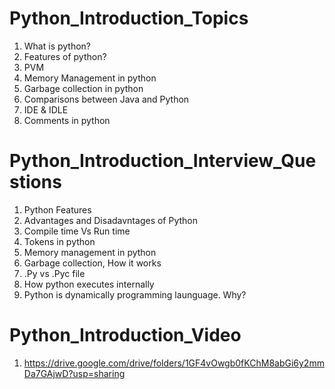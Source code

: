 # Python_Introduction_Topics

1. What is python?
2. Features of python?
3. PVM
4. Memory Management in python
5. Garbage collection in python
6. Comparisons between Java and Python
7. IDE & IDLE
8. Comments in python

# Python_Introduction_Interview_Questions

1. Python Features
2. Advantages and Disadavntages of Python
3. Compile time Vs Run time
4. Tokens in python
5. Memory management in python
6. Garbage collection, How it works
7. .Py vs .Pyc file
8. How python executes internally
9. Python is dynamically programming launguage. Why?

# Python_Introduction_Video
1. https://drive.google.com/drive/folders/1GF4vOwgb0fKChM8abGi6y2mmDa7GAjwD?usp=sharing
